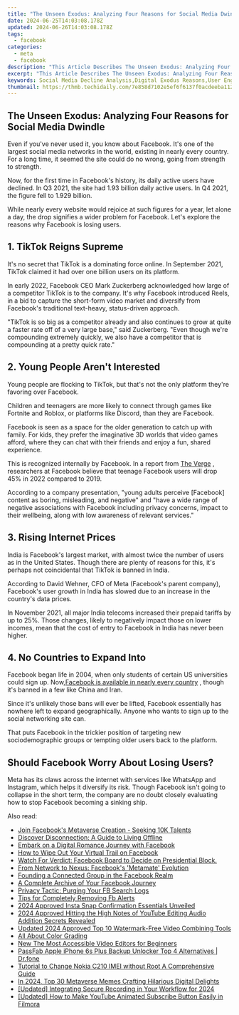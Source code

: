```yaml
---
title: "The Unseen Exodus: Analyzing Four Reasons for Social Media Dwindle"
date: 2024-06-25T14:03:08.178Z
updated: 2024-06-26T14:03:08.178Z
tags:
  - facebook
categories:
  - meta
  - facebook
description: "This Article Describes The Unseen Exodus: Analyzing Four Reasons for Social Media Dwindle"
excerpt: "This Article Describes The Unseen Exodus: Analyzing Four Reasons for Social Media Dwindle"
keywords: Social Media Decline Analysis,Digital Exodus Reasons,User Engagement Fade-Out,Sharing Drop Insights,Online Activity Decrease,Interaction Loss Study,Content Sharing Trends
thumbnail: https://thmb.techidaily.com/7e858d7102e5ef6f6137f0acdeeba112d7b0daf0c9e0dad5ba4b3979a33bb860.jpg
---
```


## The Unseen Exodus: Analyzing Four Reasons for Social Media Dwindle

 Even if you've never used it, you know about Facebook. It's one of the largest social media networks in the world, existing in nearly every country. For a long time, it seemed the site could do no wrong, going from strength to strength.

 Now, for the first time in Facebook's history, its daily active users have declined. In Q3 2021, the site had 1.93 billion daily active users. In Q4 2021, the figure fell to 1.929 billion.

 While nearly every website would rejoice at such figures for a year, let alone a day, the drop signifies a wider problem for Facebook. Let's explore the reasons why Facebook is losing users.

## 1\. TikTok Reigns Supreme

 It's no secret that TikTok is a dominating force online. In September 2021, TikTok claimed it had over one billion users on its platform.

 In early 2022, Facebook CEO Mark Zuckerberg acknowledged how large of a competitor TikTok is to the company. It's why Facebook introduced Reels, in a bid to capture the short-form video market and diversify from Facebook's traditional text-heavy, status-driven approach.

 "TikTok is so big as a competitor already and also continues to grow at quite a faster rate off of a very large base," said Zuckerberg. "Even though we're compounding extremely quickly, we also have a competitor that is compounding at a pretty quick rate."

## 2\. Young People Aren't Interested

 Young people are flocking to TikTok, but that's not the only platform they're favoring over Facebook.

 Children and teenagers are more likely to connect through games like Fortnite and Roblox, or platforms like Discord, than they are Facebook.

 Facebook is seen as a space for the older generation to catch up with family. For kids, they prefer the imaginative 3D worlds that video games afford, where they can chat with their friends and enjoy a fun, shared experience.

 This is recognized internally by Facebook. In a report from [The Verge](https://www.theverge.com/22743744/facebook-teen-usage-decline-frances-haugen-leaks) , researchers at Facebook believe that teenage Facebook users will drop 45% in 2022 compared to 2019.

 According to a company presentation, "young adults perceive \[Facebook\] content as boring, misleading, and negative" and "have a wide range of negative associations with Facebook including privacy concerns, impact to their wellbeing, along with low awareness of relevant services."

## 3\. Rising Internet Prices

 India is Facebook's largest market, with almost twice the number of users as in the United States. Though there are plenty of reasons for this, it's perhaps not coincidental that TikTok is banned in India.

 According to David Wehner, CFO of Meta (Facebook's parent company), Facebook's user growth in India has slowed due to an increase in the country's data prices.

 In November 2021, all major India telecoms increased their prepaid tariffs by up to 25%. Those changes, likely to negatively impact those on lower incomes, mean that the cost of entry to Facebook in India has never been higher.

## 4\. No Countries to Expand Into

 Facebook began life in 2004, when only students of certain US universities could sign up. Now,[Facebook is available in nearly every country](https://www.makeuseof.com/countries-that-ban-facebook/) , though it's banned in a few like China and Iran.

 Since it's unlikely those bans will ever be lifted, Facebook essentially has nowhere left to expand geographically. Anyone who wants to sign up to the social networking site can.

 That puts Facebook in the trickier position of targeting new sociodemographic groups or tempting older users back to the platform.

## Should Facebook Worry About Losing Users?

 Meta has its claws across the internet with services like WhatsApp and Instagram, which helps it diversify its risk. Though Facebook isn't going to collapse in the short term, the company are no doubt closely evaluating how to stop Facebook becoming a sinking ship.


<ins class="adsbygoogle"
     style="display:block"
     data-ad-format="autorelaxed"
     data-ad-client="ca-pub-7571918770474297"
     data-ad-slot="1223367746"></ins>



<ins class="adsbygoogle"
     style="display:block"
     data-ad-client="ca-pub-7571918770474297"
     data-ad-slot="8358498916"
     data-ad-format="auto"
     data-full-width-responsive="true"></ins>

<span class="atpl-alsoreadstyle">Also read:</span>
<div><ul>
<li><a href="https://facebook.techidaily.com/1719150861372-join-facebooks-metaverse-creation-seeking-10k-talents/"><u>Join Facebook's Metaverse Creation - Seeking 10K Talents</u></a></li>
<li><a href="https://facebook.techidaily.com/discover-disconnection-a-guide-to-living-offline/"><u>Discover Disconnection: A Guide to Living Offline</u></a></li>
<li><a href="https://facebook.techidaily.com/embark-on-a-digital-romance-journey-with-facebook/"><u>Embark on a Digital Romance Journey with Facebook</u></a></li>
<li><a href="https://facebook.techidaily.com/how-to-wipe-out-your-virtual-trail-on-facebook/"><u>How to Wipe Out Your Virtual Trail on Facebook</u></a></li>
<li><a href="https://facebook.techidaily.com/1719150176344-watch-for-verdict-facebook-board-to-decide-on-presidential-block/"><u>Watch For Verdict: Facebook Board to Decide on Presidential Block.</u></a></li>
<li><a href="https://facebook.techidaily.com/from-network-to-nexus-facebooks-metamate-evolution/"><u>From Network to Nexus: Facebook's 'Metamate' Evolution</u></a></li>
<li><a href="https://facebook.techidaily.com/founding-a-connected-group-in-the-facebook-realm/"><u>Founding a Connected Group in the Facebook Realm</u></a></li>
<li><a href="https://facebook.techidaily.com/a-complete-archive-of-your-facebook-journey/"><u>A Complete Archive of Your Facebook Journey</u></a></li>
<li><a href="https://facebook.techidaily.com/privacy-tactic-purging-your-fb-search-logs/"><u>Privacy Tactic: Purging Your FB Search Logs</u></a></li>
<li><a href="https://facebook.techidaily.com/tips-for-completely-removing-fb-alerts/"><u>Tips for Completely Removing Fb Alerts</u></a></li>
<li><a href="https://instagram-videos.techidaily.com/2024-approved-insta-snap-confirmation-essentials-unveiled/"><u>2024 Approved  Insta Snap Confirmation  Essentials Unveiled</u></a></li>
<li><a href="https://youtube-stream.techidaily.com/2024-approved-hitting-the-high-notes-of-youtube-editing-audio-addition-secrets-revealed/"><u>2024 Approved  Hitting the High Notes of YouTube Editing  Audio Addition Secrets Revealed</u></a></li>
<li><a href="https://video-creation-software.techidaily.com/updated-2024-approved-top-10-watermark-free-video-combining-tools/"><u>Updated 2024 Approved Top 10 Watermark-Free Video Combining Tools</u></a></li>
<li><a href="https://extra-lessons.techidaily.com/all-about-color-grading/"><u>All About Color Grading</u></a></li>
<li><a href="https://ai-driven-video-production.techidaily.com/new-the-most-accessible-video-editors-for-beginners/"><u>New The Most Accessible Video Editors for Beginners</u></a></li>
<li><a href="https://iphone-unlock.techidaily.com/passfab-apple-iphone-6s-plus-backup-unlocker-top-4-alternatives-drfone-by-drfone-ios/"><u>PassFab Apple iPhone 6s Plus Backup Unlocker Top 4 Alternatives | Dr.fone</u></a></li>
<li><a href="https://sim-unlock.techidaily.com/tutorial-to-change-nokia-c210-imei-without-root-a-comprehensive-guide-by-drfone-android/"><u>Tutorial to Change Nokia C210 IMEI without Root A Comprehensive Guide</u></a></li>
<li><a href="https://some-approaches.techidaily.com/in-2024-top-30-metaverse-memes-crafting-hilarious-digital-delights/"><u>In 2024, Top 30 Metaverse Memes  Crafting Hilarious Digital Delights</u></a></li>
<li><a href="https://video-screen-grab.techidaily.com/updated-integrating-secure-recording-in-your-workflow-for-2024/"><u>[Updated] Integrating Secure Recording in Your Workflow for 2024</u></a></li>
<li><a href="https://facebook-record-videos.techidaily.com/updated-how-to-make-youtube-animated-subscribe-button-easily-in-filmora/"><u>[Updated] How to Make YouTube Animated Subscribe Button Easily in Filmora</u></a></li>
</ul></div>
